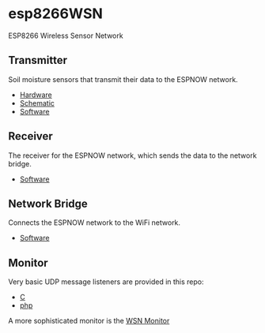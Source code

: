 # esp8266WSN

ESP8266 Wireless Sensor Network 

## Transmitter
Soil moisture sensors that transmit their data to the ESPNOW network.

- [Hardware](./transmitter/hardware)
- [Schematic](./transmitter/hardware/transmitter.pdf)
- [Software](./transmitter/software)


## Receiver
The receiver for the ESPNOW network, which sends the data to the network bridge.

- [Software](./receiver)


## Network Bridge
Connects the ESPNOW network to the WiFi network.

- [Software](./network_bridge)


## Monitor
Very basic UDP message listeners are provided in this repo:

- [C](./monitor/c)
- [php](./monitor/php)

A more sophisticated monitor is the [WSN Monitor](https://gitlab.com/theapi/wsn_monitor_sdl) 